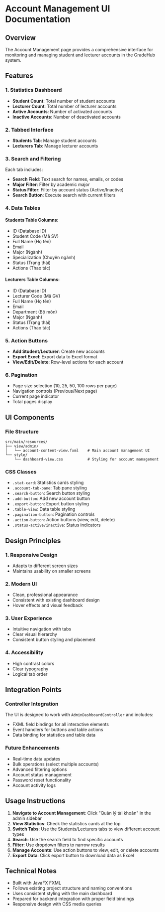 # Account Management UI Documentation

## Overview
The Account Management page provides a comprehensive interface for monitoring and managing student and lecturer accounts in the GradeHub system.

## Features

### 1. Statistics Dashboard
- **Student Count**: Total number of student accounts
- **Lecturer Count**: Total number of lecturer accounts
- **Active Accounts**: Number of activated accounts
- **Inactive Accounts**: Number of deactivated accounts

### 2. Tabbed Interface
- **Students Tab**: Manage student accounts
- **Lecturers Tab**: Manage lecturer accounts

### 3. Search and Filtering
Each tab includes:
- **Search Field**: Text search for names, emails, or codes
- **Major Filter**: Filter by academic major
- **Status Filter**: Filter by account status (Active/Inactive)
- **Search Button**: Execute search with current filters

### 4. Data Tables

#### Students Table Columns:
- ID (Database ID)
- Student Code (Mã SV)
- Full Name (Họ tên)
- Email
- Major (Ngành)
- Specialization (Chuyên ngành)
- Status (Trạng thái)
- Actions (Thao tác)

#### Lecturers Table Columns:
- ID (Database ID)
- Lecturer Code (Mã GV)
- Full Name (Họ tên)
- Email
- Department (Bộ môn)
- Major (Ngành)
- Status (Trạng thái)
- Actions (Thao tác)

### 5. Action Buttons
- **Add Student/Lecturer**: Create new accounts
- **Export Excel**: Export data to Excel format
- **View/Edit/Delete**: Row-level actions for each account

### 6. Pagination
- Page size selection (10, 25, 50, 100 rows per page)
- Navigation controls (Previous/Next page)
- Current page indicator
- Total pages display

## UI Components

### File Structure
```
src/main/resources/
├── view/admin/
│   └── account-content-view.fxml    # Main account management UI
└── style/
    └── dashboard-view.css           # Styling for account management
```

### CSS Classes
- `.stat-card`: Statistics cards styling
- `.account-tab-pane`: Tab pane styling
- `.search-button`: Search button styling
- `.add-button`: Add new account button
- `.export-button`: Export button styling
- `.table-view`: Data table styling
- `.pagination-button`: Pagination controls
- `.action-button`: Action buttons (view, edit, delete)
- `.status-active/inactive`: Status indicators

## Design Principles

### 1. Responsive Design
- Adapts to different screen sizes
- Maintains usability on smaller screens

### 2. Modern UI
- Clean, professional appearance
- Consistent with existing dashboard design
- Hover effects and visual feedback

### 3. User Experience
- Intuitive navigation with tabs
- Clear visual hierarchy
- Consistent button styling and placement

### 4. Accessibility
- High contrast colors
- Clear typography
- Logical tab order

## Integration Points

### Controller Integration
The UI is designed to work with `AdminDashboardController` and includes:
- FXML field bindings for all interactive elements
- Event handlers for buttons and table actions
- Data binding for statistics and table data

### Future Enhancements
- Real-time data updates
- Bulk operations (select multiple accounts)
- Advanced filtering options
- Account status management
- Password reset functionality
- Account activity logs

## Usage Instructions

1. **Navigate to Account Management**: Click "Quản lý tài khoản" in the admin sidebar
2. **View Statistics**: Check the statistics cards at the top
3. **Switch Tabs**: Use the Students/Lecturers tabs to view different account types
4. **Search**: Use the search field to find specific accounts
5. **Filter**: Use dropdown filters to narrow results
6. **Manage Accounts**: Use action buttons to view, edit, or delete accounts
7. **Export Data**: Click export button to download data as Excel

## Technical Notes

- Built with JavaFX FXML
- Follows existing project structure and naming conventions
- Uses consistent styling with the main dashboard
- Prepared for backend integration with proper field bindings
- Responsive design with CSS media queries
